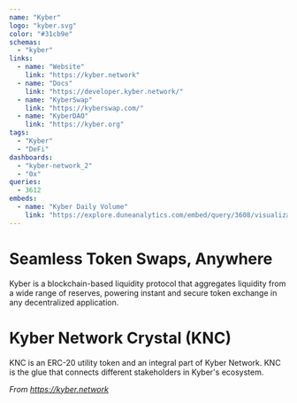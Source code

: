 ```yaml
---
name: "Kyber"
logo: "kyber.svg"
color: "#31cb9e"
schemas:
  - "kyber"
links:
  - name: "Website"
    link: "https://kyber.network"
  - name: "Docs"
    link: "https://developer.kyber.network/"
  - name: "KyberSwap"
    link: "https://kyberswap.com/"
  - name: "KyberDAO"
    link: "https://kyber.org"
tags:
  - "Kyber"
  - "DeFi"
dashboards:
  - "kyber-network_2"
  - "0x"
queries:
  - 3612
embeds:
  - name: "Kyber Daily Volume"
    link: "https://explore.duneanalytics.com/embed/query/3608/visualization/7005?api_key=jUv2NGKD1bi0jmurhObytqhe0nZUjYSoHxWS40T9"
---
```


# Seamless Token Swaps, Anywhere
Kyber is a blockchain-based liquidity protocol that aggregates liquidity from a wide range of reserves, powering instant and secure token exchange in any decentralized application. 

# Kyber Network Crystal (KNC)
KNC is an ERC-20 utility token and an integral part of Kyber Network. KNC is the glue that connects different stakeholders in Kyber's ecosystem. 

*From https://kyber.network*
